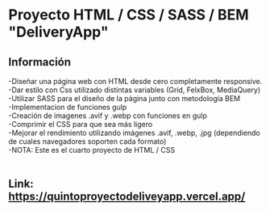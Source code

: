 # Proyecto HTML / CSS / SASS / BEM "DeliveryApp"


## Información

-Diseñar una página web con HTML desde cero  completamente responsive. <br>
-Dar estilo con Css utilizado distintas variables (Grid, FelxBox, MediaQuery)<br>
-Utilizar SASS para el diseño de la página junto con metodología BEM<br>
-Implementacion de funciones gulp<br>
-Creación de imagenes .avif y .webp con funciones en gulp<br>
-Comprimir el CSS para que sea más ligero<br>
-Mejorar el rendimiento utilizando imágenes .avif, .webp, .jpg (dependiendo de cuales navegadores soporten cada formato)<br>
-NOTA: Este es el cuarto proyecto de HTML / CSS
<br><br>



## Link:  https://quintoproyectodeliveyapp.vercel.app/
